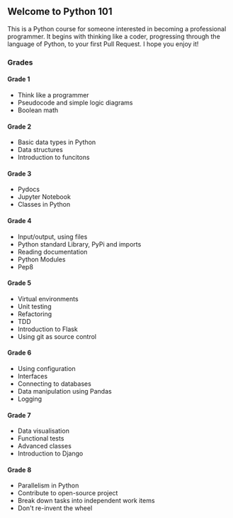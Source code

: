 ## Welcome to Python 101

This is a Python course for someone interested in becoming a professional programmer. It begins with thinking like a coder, progressing through the language of Python, to your first Pull Request. I hope you enjoy it! 

### Grades

#### Grade 1
* Think like a programmer
* Pseudocode and simple logic diagrams
* Boolean math

#### Grade 2
* Basic data types in Python
* Data structures
* Introduction to funcitons

#### Grade 3
* Pydocs
* Jupyter Notebook
* Classes in Python

#### Grade 4
* Input/output, using files
* Python standard Library, PyPi and imports
* Reading documentation
* Python Modules
* Pep8

#### Grade 5
* Virtual environments
* Unit testing
* Refactoring
* TDD
* Introduction to Flask
* Using git as source control

#### Grade 6
* Using configuration
* Interfaces
* Connecting to databases
* Data manipulation using Pandas
* Logging

#### Grade 7
* Data visualisation
* Functional tests
* Advanced classes
* Introduction to Django

#### Grade 8
* Parallelism in Python
* Contribute to open-source project
* Break down tasks into independent work items
* Don't re-invent the wheel
